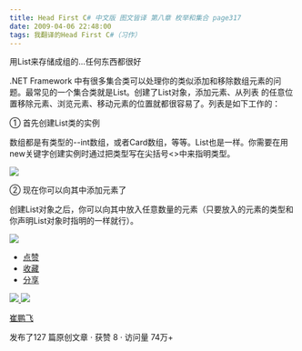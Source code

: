 ```yaml
---
title: Head First C# 中文版 图文皆译 第八章 枚举和集合 page317
date: 2009-04-06 22:48:00
tags: 我翻译的Head First C#（习作）
---
```

用List来存储成组的...任何东西都很好

.NET Framework  中有很多集合类可以处理你的类似添加和移除数组元素的问题。最常见的一个集合类就是List。创建了List对象，添加元素、从列表
的任意位置移除元素、浏览元素、移动元素的位置就都很容易了。列表是如下工作的：

①  首先创建List类的实例

数组都是有类型的--int数组，或者Card数组，等等。List也是一样。你需要在用new关键字创建实例时通过把类型写在尖括号<>中来指明类型。

![](https://p-blog.csdn.net/images/p_blog_csdn_net/cuipengfei1/EntryImages/20090406/2009-04-06_22-35-32.jpg)

②  现在你可以向其中添加元素了

创建List对象之后，你可以向其中放入任意数量的元素（只要放入的元素的类型和你声明List对象时指明的一样就行）。

![](https://p-blog.csdn.net/images/p_blog_csdn_net/cuipengfei1/EntryImages/20090406/2009-04-06_22-39-26.jpg)

  * [ 点赞  ](javascript:;)
  * [ 收藏  ](javascript:;)
  * [ 分享 ](javascript:;)

[ ![](https://profile.csdnimg.cn/5/2/5/3_cuipengfei1)
![](https://g.csdnimg.cn/static/user-reg-year/1x/11.png)
](https://blog.csdn.net/cuipengfei1)

[ 崔鹏飞 ](https://blog.csdn.net/cuipengfei1)

发布了127 篇原创文章  ·  获赞 8  ·  访问量 74万+

